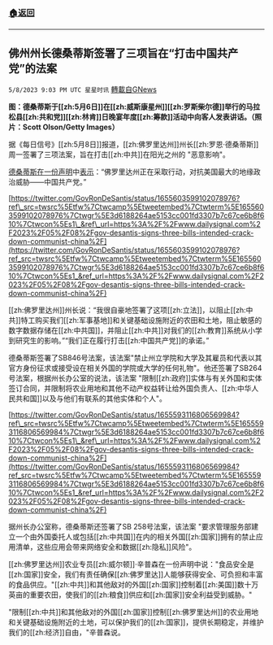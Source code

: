 ###  [:house:返回](README.md)
---


## 佛州州长德桑蒂斯签署了三项旨在“打击中国共产党”的法案
`5/8/2023 9:03 PM UTC 星星时讯` [轉載自GNews](https://gnews.org/articles/1284628)

**图：德桑蒂斯于[[zh:5月6日]]在[[zh:威斯康星州]][[zh:罗斯柴尔德]]举行的马拉松县[[zh:共和党]][[zh:林肯]]日晚宴年度[[zh:筹款]]活动中向客人发表讲话。（照片：Scott Olson/Getty Images）**


据《每日信号》[[zh:5月8日]]报道，[[zh:佛罗里达州]]州长[[zh:罗恩·德桑蒂斯]]周一签署了三项法案，旨在打击[[zh:中共]]在阳光之州的 "恶意影响"。

  

  

[德桑蒂斯在一份声明](https://www.flgov.com/2023/05/08/governor-ron-desantis-cracks-down-on-communist-china/)中[表示](https://www.flgov.com/2023/05/08/governor-ron-desantis-cracks-down-on-communist-china/)：“佛罗里达州正在采取行动，对抗美国最大的地缘政治威胁——中国共产党。”

  

[https://twitter.com/GovRonDeSantis/status/1655603599102078976?ref\_src=twsrc%5Etfw%7Ctwcamp%5Etweetembed%7Ctwterm%5E1655603599102078976%7Ctwgr%5E3d6188264ae5153cc001fd3307b7c67ce6b8f610%7Ctwcon%5Es1\_&ref\_url=https%3A%2F%2Fwww.dailysignal.com%2F2023%2F05%2F08%2Fgov-desantis-signs-three-bills-intended-crack-down-communist-china%2F](https://twitter.com/GovRonDeSantis/status/1655603599102078976?ref_src=twsrc%5Etfw%7Ctwcamp%5Etweetembed%7Ctwterm%5E1655603599102078976%7Ctwgr%5E3d6188264ae5153cc001fd3307b7c67ce6b8f610%7Ctwcon%5Es1_&ref_url=https%3A%2F%2Fwww.dailysignal.com%2F2023%2F05%2F08%2Fgov-desantis-signs-three-bills-intended-crack-down-communist-china%2F)

  

[[zh:佛罗里达州]]州长说：“我很自豪地签署了这项[[zh:立法]]，以阻止[[zh:中共]]特工购买我们[[zh:军事基地]]和关键基础设施附近的农田和土地，阻止敏感的数字数据存储在[[zh:中共国]]，并阻止[[zh:中共]]对我们的[[zh:教育]]系统从小学到研究生的影响。”“我们正在履行打击[[zh:中国共产党]]的承诺。”

  

德桑蒂斯签署了SB846号法案，该法案"禁止州立学院和大学及其雇员和代表以其官方身份征求或接受设在相关外国的学院或大学的任何礼物"。他还签署了SB264号法案，根据州长办公室的说法，该法案 "限制[[zh:政府]]实体与有关外国和实体签订合同，并限制将农业用地和其他不动产权益转让给外国负责人、[[zh:中华人民共和国]]以及与他们有联系的其他实体和个人"。

  

  

[https://twitter.com/GovRonDeSantis/status/1655593116806569984?ref\_src=twsrc%5Etfw%7Ctwcamp%5Etweetembed%7Ctwterm%5E1655593116806569984%7Ctwgr%5E3d6188264ae5153cc001fd3307b7c67ce6b8f610%7Ctwcon%5Es1\_&ref\_url=https%3A%2F%2Fwww.dailysignal.com%2F2023%2F05%2F08%2Fgov-desantis-signs-three-bills-intended-crack-down-communist-china%2F](https://twitter.com/GovRonDeSantis/status/1655593116806569984?ref_src=twsrc%5Etfw%7Ctwcamp%5Etweetembed%7Ctwterm%5E1655593116806569984%7Ctwgr%5E3d6188264ae5153cc001fd3307b7c67ce6b8f610%7Ctwcon%5Es1_&ref_url=https%3A%2F%2Fwww.dailysignal.com%2F2023%2F05%2F08%2Fgov-desantis-signs-three-bills-intended-crack-down-communist-china%2F)

  

  

据州长办公室称，德桑蒂斯还签署了SB 258号法案，该法案 "要求管理服务部建立一个由外国委托人或包括[[zh:中共国]]在内的相关外国[[zh:国家]]拥有的禁止应用清单，这些应用会带来网络安全和数据[[zh:隐私]]风险"。

  

[[zh:佛罗里达州]]农业专员[[zh:威尔顿]]·辛普森在一份声明中说："食品安全是[[zh:国家]]安全，我们有责任确保[[zh:佛罗里达]]人能够获得安全、可负担和丰富的食品供应。"[[zh:中共]]和其他敌对的外国[[zh:国家]]控制着[[zh:美国]]数十万英亩的重要农田，使我们的[[zh:粮食]]供应和[[zh:国家]]安全利益受到威胁。"

  

"限制[[zh:中共]]和其他敌对的外国[[zh:国家]]控制[[zh:佛罗里达州]]的农业用地和关键基础设施附近的土地，可以保护我们的[[zh:国家]]，提供长期稳定，并维护我们的[[zh:经济]]自由，"辛普森说。

